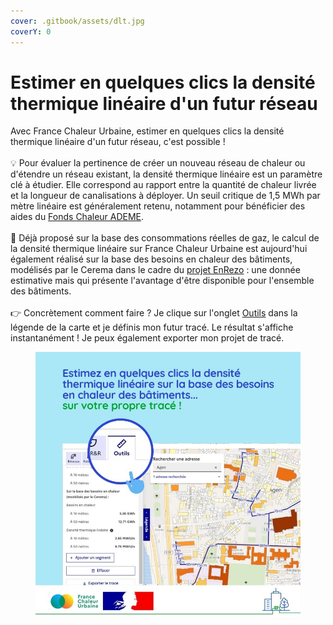 ```yaml
---
cover: .gitbook/assets/dlt.jpg
coverY: 0
---
```


# Estimer en quelques clics la densité thermique linéaire d'un futur réseau

Avec France Chaleur Urbaine, estimer en quelques clics la densité thermique linéaire d'un futur réseau, c'est possible !\
\
💡 Pour évaluer la pertinence de créer un nouveau réseau de chaleur ou d'étendre un réseau existant, la densité thermique linéaire est un paramètre clé à étudier. Elle correspond au rapport entre la quantité de chaleur livrée et la longueur de canalisations à déployer. Un seuil critique de 1,5 MWh par mètre linéaire est généralement retenu, notamment pour bénéficier des aides du [Fonds Chaleur ADEME](https://fondschaleur.ademe.fr/).\
\
🔧 Déjà proposé sur la base des consommations réelles de gaz, le calcul de la densité thermique linéaire sur France Chaleur Urbaine est aujourd'hui également réalisé sur la base des besoins en chaleur des bâtiments, modélisés par le Cerema dans le cadre du [projet EnRezo](https://reseaux-chaleur.cerema.fr/espace-documentaire/enrezo) : une donnée estimative mais qui présente l'avantage d'être disponible pour l'ensemble des bâtiments.\
\
👉 Concrètement comment faire ? Je clique sur l'onglet [Outils](https://france-chaleur-urbaine.beta.gouv.fr/carte?tabId=outils) dans la légende de la carte et je définis mon futur tracé. Le résultat s'affiche instantanément ! Je peux également exporter mon projet de tracé.

<figure><img src=".gitbook/assets/FCU_densite-thermique.jpg" alt=""><figcaption></figcaption></figure>
